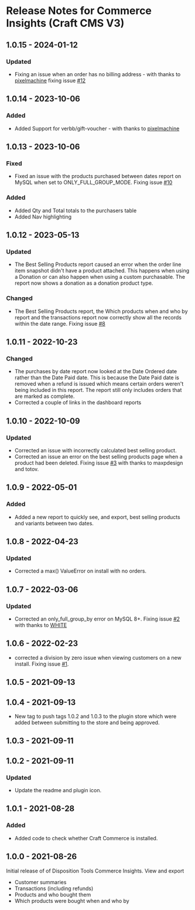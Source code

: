 # Release Notes for Commerce Insights (Craft CMS V3)

## 1.0.15 - 2024-01-12

### Updated
- Fixing an issue when an order has no billing address - with thanks to [pixelmachine](https://github.com/pixelmachine) fixing issue [#12](https://github.com/dispositiontools/craft-commerceinsights/issues/12)

## 1.0.14 - 2023-10-06

### Added
- Added Support for verbb/gift-voucher - with thanks to [pixelmachine](https://github.com/pixelmachine)


## 1.0.13 - 2023-10-06

### Fixed
- Fixed an issue with the products purchased between dates report on MySQL when set to ONLY_FULL_GROUP_MODE. Fixing issue [#10](https://github.com/dispositiontools/craft-commerceinsights/issues/10)

### Added
- Added Qty and Total totals to the purchasers table
- Added Nav highlighting 


## 1.0.12 - 2023-05-13

### Updated
- The Best Selling Products report caused an error when the order line item snapshot didn't have a product attached. This happens when using a Donation or can also happen when using a custom purchasable. The report now shows a donation as a donation product type. 

### Changed
- The Best Selling Products report, the Which products when and who by report and the transactions report now correctly show all the records within the date range. Fixing issue [#8](https://github.com/dispositiontools/craft-commerceinsights/issues/8)

## 1.0.11 - 2022-10-23

### Changed
- The purchases by date report now looked at the Date Ordered date rather than the Date Paid date. This is because the Date Paid date is removed when a refund is issued which means certain orders weren't being included in this report. The report still only includes orders that are marked as complete.
- Corrected a couple of links in the dashboard reports


## 1.0.10 - 2022-10-09

### Updated
- Corrected an issue with incorrectly calculated best selling product.
- Corrected an issue an error on the best selling products page when a product had been deleted. Fixing issue [#3](https://github.com/dispositiontools/craft-commerceinsights/issues/3) with thanks to maxpdesign and totov.

## 1.0.9 - 2022-05-01

### Added
- Added a new report to quickly see, and export, best selling products and variants between two dates.

## 1.0.8 - 2022-04-23

### Updated
- Corrected a max() ValueError on install with no orders.

## 1.0.7 - 2022-03-06

### Updated
- Corrected an only_full_group_by error on MySQL 8+. Fixing issue [#2](https://github.com/dispositiontools/craft-commerceinsights/issues/2) with thanks to [WHITE](https://github.com/WHITE-developer)

## 1.0.6 - 2022-02-23
- corrected a division by zero issue when viewing customers on a new install. Fixing issue [#1](https://github.com/dispositiontools/craft-commerceinsights/issues/1).

## 1.0.5 - 2021-09-13

## 1.0.4 - 2021-09-13
 - New tag to push tags 1.0.2 and 1.0.3 to the plugin store which were added between submitting to the store and being approved.

## 1.0.3 - 2021-09-11

## 1.0.2 - 2021-09-11

### Updated
- Update the readme and plugin icon.

## 1.0.1 - 2021-08-28

### Added
- Added code to check whether Craft Commerce is installed.

## 1.0.0 - 2021-08-26
Initial release of of Disposition Tools Commerce Insights.
View and export
- Customer summaries
- Transactions (including refunds)
- Products and who bought them
- Which products were bought when and who by
